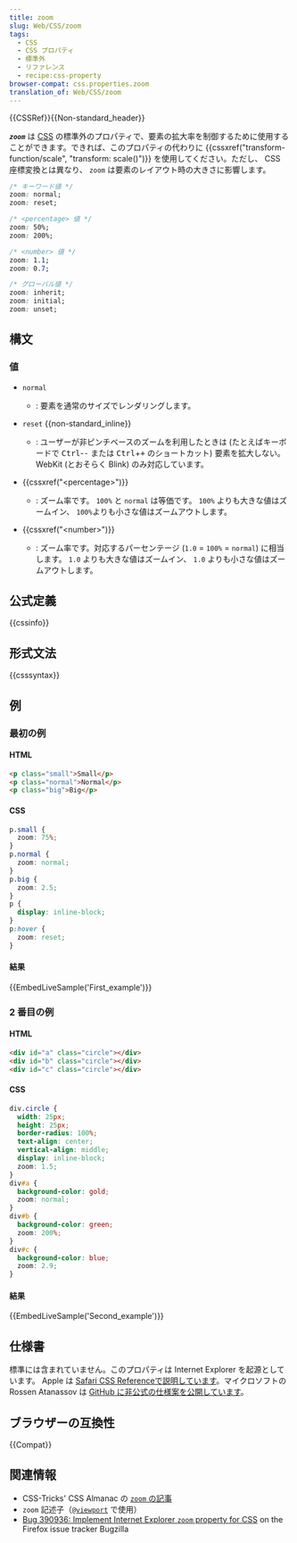 ```yaml
---
title: zoom
slug: Web/CSS/zoom
tags:
  - CSS
  - CSS プロパティ
  - 標準外
  - リファレンス
  - recipe:css-property
browser-compat: css.properties.zoom
translation_of: Web/CSS/zoom
---
```

{{CSSRef}}{{Non-standard_header}}

**_`zoom`_** は [CSS](/ja/docs/Web/CSS) の標準外のプロパティで、要素の拡大率を制御するために使用することができます。できれば、このプロパティの代わりに {{cssxref("transform-function/scale", "transform: scale()")}} を使用してください。ただし、 CSS 座標変換とは異なり、 `zoom` は要素のレイアウト時の大きさに影響します。

```css
/* キーワード値 */
zoom: normal;
zoom: reset;

/* <percentage> 値 */
zoom: 50%;
zoom: 200%;

/* <number> 値 */
zoom: 1.1;
zoom: 0.7;

/* グローバル値 */
zoom: inherit;
zoom: initial;
zoom: unset;
```

## 構文

### 値

- `normal`
  - : 要素を通常のサイズでレンダリングします。
- `reset` {{non-standard_inline}}

  - : ユーザーが非ピンチベースのズームを利用したときは (たとえばキーボードで <kbd>Ctrl</kbd>-<kbd>-</kbd> または <kbd>Ctrl</kbd>+<kbd>+</kbd> のショートカット) 要素を拡大しない。 WebKit (とおそらく Blink) のみ対応しています。
- {{cssxref("&lt;percentage&gt;")}}
  - : ズーム率です。 `100%` と `normal` は等価です。 `100%` よりも大きな値はズームイン、 `100%`よりも小さな値はズームアウトします。
- {{cssxref("&lt;number&gt;")}}
  - : ズーム率です。対応するパーセンテージ (`1.0` = `100%` = `normal`) に相当します。 `1.0` よりも大きな値はズームイン、 `1.0` よりも小さな値はズームアウトします。

## 公式定義

{{cssinfo}}

## 形式文法

{{csssyntax}}

## 例

### 最初の例

#### HTML

```html
<p class="small">Small</p>
<p class="normal">Normal</p>
<p class="big">Big</p>
```

#### CSS

```css
p.small {
  zoom: 75%;
}
p.normal {
  zoom: normal;
}
p.big {
  zoom: 2.5;
}
p {
  display: inline-block;
}
p:hover {
  zoom: reset;
}
```

#### 結果

{{EmbedLiveSample('First_example')}}

### 2 番目の例

#### HTML

```html
<div id="a" class="circle"></div>
<div id="b" class="circle"></div>
<div id="c" class="circle"></div>
```

#### CSS

```css
div.circle {
  width: 25px;
  height: 25px;
  border-radius: 100%;
  text-align: center;
  vertical-align: middle;
  display: inline-block;
  zoom: 1.5;
}
div#a {
  background-color: gold;
  zoom: normal;
}
div#b {
  background-color: green;
  zoom: 200%;
}
div#c {
  background-color: blue;
  zoom: 2.9;
}
```

#### 結果

{{EmbedLiveSample('Second_example')}}

## 仕様書

標準には含まれていません。このプロパティは Internet Explorer を起源としています。 Apple は [Safari CSS Referenceで説明しています](https://developer.apple.com/library/safari/documentation/AppleApplications/Reference/SafariCSSRef/Articles/StandardCSSProperties.html#//apple_ref/doc/uid/TP30001266-SW15)。マイクロソフトの Rossen Atanassov は [GitHub に非公式の仕様案を公開しています](https://cdn.rawgit.com/atanassov/css-zoom/master/Overview.html)。

## ブラウザーの互換性

{{Compat}}

## 関連情報

- CSS-Tricks' CSS Almanac の [`zoom` の記事](https://css-tricks.com/almanac/properties/z/zoom/)
- `zoom` 記述子（[`@viewport`](/ja/docs/Web/CSS/@viewport) で使用）
- [Bug 390936: Implement Internet Explorer `zoom` property for CSS](https://bugzilla.mozilla.org/show_bug.cgi?id=390936) on the Firefox issue tracker Bugzilla
